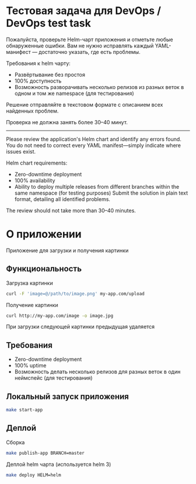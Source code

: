 # Тестовая задача для DevOps / DevOps test task

Пожалуйста, проверьте Helm-чарт приложения и отметьте любые обнаруженные ошибки.
Вам не нужно исправлять каждый YAML-манифест — достаточно указать, где есть проблемы.

Требования к helm чарту:
- Развёртывание без простоя
- 100% доступность
- Возможность разворачивать несколько релизов из разных веток в одном и том же namespace (для тестирования)

Решение отправляйте в текстовом формате с описанием всех найденных проблем. 

Проверка не должна занять более 30–40 минут.

---

Please review the application's Helm chart and identify any errors found.
You do not need to correct every YAML manifest—simply indicate where issues exist.

Helm chart requirements:

- Zero-downtime deployment
- 100% availability
- Ability to deploy multiple releases from different branches within the same namespace (for testing purposes)
Submit the solution in plain text format, detailing all identified problems.

The review should not take more than 30–40 minutes.

# О приложении

Приложение для загрузки и получения картинки

## Функциональность

Загрузка картинки

```sh
curl -F 'image=@/path/to/image.png' my-app.com/upload
```

Получение картинки

```sh
curl http://my-app.com/image -o image.jpg
```

При загрузки следующей картинки предыдущая удаляется

## Требования

- Zero-downtime deployment
- 100% uptime
- Возможность делать несколько релизов для разных веток в один неймспейс (для тестирования)

## Локальный запуск приложения

```sh
make start-app
```

## Деплой

Сборка

```sh
make publish-app BRANCH=master
```

Деплой helm чарта (используется helm 3)

```sh
make deploy HELM=helm
```
